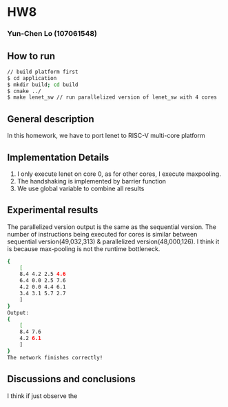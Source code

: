 # HW8
### Yun-Chen Lo (107061548)

## How to run
```bash
// build platform first
$ cd application
$ mkdir build; cd build
$ cmake ../
$ make lenet_sw // run parallelized version of lenet_sw with 4 cores
```

## General description
In this homework, we have to port lenet to RISC-V multi-core platform

## Implementation Details
1. I only execute lenet on core 0, as for other cores, I execute maxpooling.
2. The handshaking is implemented by barrier function
3. We use global variable to combine all results

## Experimental results
The parallelized version output is the same as the sequential version.
The number of instructions being executed for cores is similar between sequential version(49,032,313) & parallelized version(48,000,126). I think it is because max-pooling is not the runtime bottleneck.

```bash
{
	[
	8.4 4.2 2.5 4.6
	6.4 0.0 2.5 7.6
	4.2 0.0 4.4 6.1
	3.4 3.1 5.7 2.7
	]
}
Output:
{
	[
	8.4 7.6
	4.2 6.1
	]
}
The network finishes correctly!
```

## Discussions and conclusions
I think if just observe the 